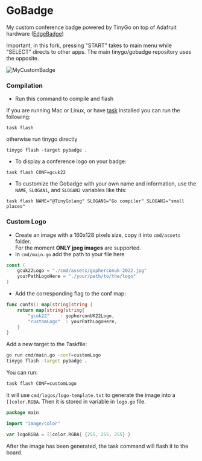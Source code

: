 # GoBadge

My custom conference badge powered by TinyGo on top of Adafruit hardware ([EdgeBadge](https://www.adafruit.com/product/4400))

Important, in this fork, pressing "START" takes to main menu while "SELECT" directs to other apps. The main tinygo/gobadge repository uses the opposite.

![MyCustomBadge](./badge.gif)

### Compilation

- Run this command to compile and flash

If you are running Mac or Linux, or have [task](https://taskfile.dev/) installed you can run the following:

```
task flash
```

otherwise run tinygo directly

```
tinygo flash -target pybadge .
```

- To display a conference logo on your badge:
```
task flash CONF=gcuk22
```

- To customize the Gobadge with your own name and information, use the `NAME`, `SLOGAN1`, and `SLOGAN2` variables like this:

```
task flash NAME="@TinyGolang" SLOGAN1="Go compiler" SLOGAN2="small places"
```

### Custom Logo

- Create an image with a 160x128 pixels size, copy it into `cmd/assets` folder.  
For the moment **ONLY jpeg images** are supported.  
- In `cmd/main.go` add the path to your file here

```go
const (
    gcuk22Logo = "./cmd/assets/gopherconuk-2022.jpg"
    yourPathLogoHere = "./your/path/to/the/logo"
)
```

- Add the corresponding flag to the conf map:

```go
func confs() map[string]string {
	return map[string]string{
		"gcuk22"    : gopherconUK22Logo,
		"customLogo"  : yourPathLogoHere,
	}
}
```

Add a new target to the Taskfile:

```bash
go run cmd/main.go -conf=customLogo
tinygo flash -target pybadge .
```

You can run:

```bash
task flash CONF=customLogo
```

It will use `cmd/logos/logo-template.txt` to generate the image into a `[]color.RGBA`.
Then it is stored in variable in `logo.go` file.

```go
package main

import "image/color"

var logoRGBA = []color.RGBA{ {255, 255, 255} }
```

After the image has been generated, the task command will flash it to the board.


